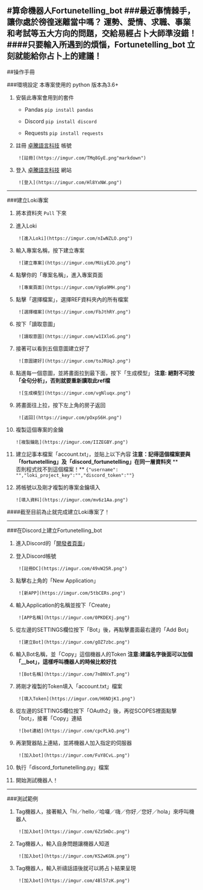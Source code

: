 #算命機器人Fortunetelling_bot
###最近事情棘手，讓你處於徬徨迷離當中嗎？
運勢、愛情、求職、事業和考試等五大方向的問題，交給易經占卜大師準沒錯！
####只要輸入所遇到的煩惱，Fortunetelling_bot 立刻就能給你占卜上的建議！
---
##操作手冊

###環境設定
本專案使用的 python 版本為3.6+
1. 安裝此專案會用到的套件
    + Pandas
        `pip install pandas`

    + Discord
        `pip install discord`

    + Requests
        `pip install requests`

2. 註冊 [卓騰語言科技](https://api.droidtown.co/login/) 帳號

        ![註冊](https://imgur.com/TMq8GyE.png"markdown")

3. 登入 [卓騰語言科技](https://api.droidtown.co/login/) 網站

        ![登入](https://imgur.com/Hl8YxNW.png")

---
###建立Loki專案
1. 將本資料夾 `Pull` 下來

2. 進入Loki

        ![進入Loki](https://imgur.com/nIwNZLO.png")

3. 輸入專案名稱，按下建立專案

        ![建立專案](https://imgur.com/MUiyEJO.png")

4. 點擊你的「專案名稱」，進入專案頁面

        ![專案頁面](https://imgur.com/Vg6a9MH.png")

5. 點擊「選擇檔案」，選擇REF資料夾內的所有檔案

        ![選擇檔案](https://imgur.com/FbJthRY.png")

6. 按下「讀取意圖」

        ![讀取意圖](https://imgur.com/w1IXloG.png")

7. 接著可以看到五個意圖建立好了

        ![意圖建好](https://imgur.com/toJRUqJ.png")

8. 點進每一個意圖，並將畫面拉到最下面，按下「生成模型」
**注意: 絕對不可按「全句分析」，否則就要重新讀取此ref檔**

        ![生成模型](https://imgur.com/vgNluqx.png")

9. 將畫面往上拉，按下左上角的房子返回

        ![返回](https://imgur.com/pOxpS6H.png")

10. 複製這個專案的金鑰

        ![複製鑰匙](https://imgur.com/IIZEGBY.png")

11. 建立記事本檔案「account.txt」，並貼上以下內容
**注意：記得這個檔案要與「fortunetelling」及「discord_fortunetelling」在同一層資料夾**
**　　　否則程式找不到這個檔案！**
`{"username": "","loki_project_key":"","discord_token":""}`

12. 將帳號以及剛才複製的專案金鑰填入

        ![填入資料](https://imgur.com/mv6z1Aa.png")

####截至目前為止就完成建立Loki專案了！

---

###在Discord上建立Fortunetelling_bot

1. 進入Discord的「[開發者頁面](https://discord.com/developers/applications/)」

2. 登入Discord帳號

        ![註冊DC](https://imgur.com/49vW25R.png")

3. 點擊右上角的「New Application」

        ![新APP](https://imgur.com/5tbCERs.png")

4. 輸入Application的名稱並按下「Create」

        ![APP名稱](https://imgur.com/0PKDEXj.png")

5. 從左邊的SETTINGS欄位按下「Bot」後，再點擊畫面最右邊的「Add Bot」

        ![建立Bot](https://imgur.com/gOZ7zbc.png")

6. 輸入Bot名稱，並「Copy」這個機器人的Token
**注意:建議名字後面可以加個「__bot」，這樣呼叫機器人的時候比較好找**

        ![Bot名稱](https://imgur.com/7nBNVxT.png")

7. 將剛才複製的Token填入「account.txt」檔案

        ![填入Token](https://imgur.com/H6NDjK1.png")

8. 從左邊的SETTINGS欄位按下「OAuth2」後，再從SCOPES裡面點擊「bot」，接著「Copy」連結

        ![bot連結](https://imgur.com/cpcPLkQ.png")

9. 再瀏覽器貼上連結，並將機器人加入指定的伺服器

        ![加入bot](https://imgur.com/FuY8CvL.png")

10. 執行「discord_fortunetelling.py」檔案

11. 開始測試機器人！

---

###測試範例

1. Tag機器人，接著輸入「hi／hello／哈囉／嗨／你好／您好／hola」來呼叫機器人

        ![加入bot](https://imgur.com/6Zz5mDc.png")

2. Tag機器人，輸入自身問題讓機器人知道

        ![加入bot](https://imgur.com/KS2wKGN.png")

3. Tag機器人，輸入祈禱話語後就可以將占卜結果呈現

        ![加入bot](https://imgur.com/4Bl57zK.png")


